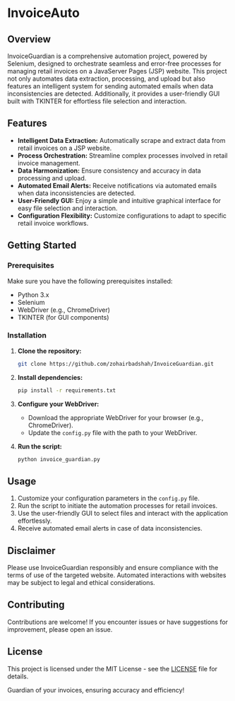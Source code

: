 # InvoiceAuto

## Overview

InvoiceGuardian is a comprehensive automation project, powered by Selenium, designed to orchestrate seamless and error-free processes for managing retail invoices on a JavaServer Pages (JSP) website. This project not only automates data extraction, processing, and upload but also features an intelligent system for sending automated emails when data inconsistencies are detected. Additionally, it provides a user-friendly GUI built with TKINTER for effortless file selection and interaction.

## Features

- **Intelligent Data Extraction:** Automatically scrape and extract data from retail invoices on a JSP website.
- **Process Orchestration:** Streamline complex processes involved in retail invoice management.
- **Data Harmonization:** Ensure consistency and accuracy in data processing and upload.
- **Automated Email Alerts:** Receive notifications via automated emails when data inconsistencies are detected.
- **User-Friendly GUI:** Enjoy a simple and intuitive graphical interface for easy file selection and interaction.
- **Configuration Flexibility:** Customize configurations to adapt to specific retail invoice workflows.

## Getting Started

### Prerequisites

Make sure you have the following prerequisites installed:

- Python 3.x
- Selenium
- WebDriver (e.g., ChromeDriver)
- TKINTER (for GUI components)

### Installation

1. **Clone the repository:**

    ```bash
    git clone https://github.com/zohairbadshah/InvoiceGuardian.git
    ```

2. **Install dependencies:**

    ```bash
    pip install -r requirements.txt
    ```

3. **Configure your WebDriver:**
   - Download the appropriate WebDriver for your browser (e.g., ChromeDriver).
   - Update the `config.py` file with the path to your WebDriver.

4. **Run the script:**

    ```bash
    python invoice_guardian.py
    ```

## Usage

1. Customize your configuration parameters in the `config.py` file.
2. Run the script to initiate the automation processes for retail invoices.
3. Use the user-friendly GUI to select files and interact with the application effortlessly.
4. Receive automated email alerts in case of data inconsistencies.

## Disclaimer

Please use InvoiceGuardian responsibly and ensure compliance with the terms of use of the targeted website. Automated interactions with websites may be subject to legal and ethical considerations.

## Contributing

Contributions are welcome! If you encounter issues or have suggestions for improvement, please open an issue.

## License

This project is licensed under the MIT License - see the [LICENSE](LICENSE) file for details.

Guardian of your invoices, ensuring accuracy and efficiency!
